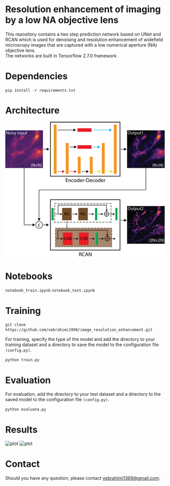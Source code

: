 # Resolution enhancement of imaging by a low NA objective lens

This repository contains a two step prediction network based on UNet and RCAN which is used for denoising and resolution enhancement of widefield microscopy images that are captured with a low numerical aperture (NA) objective lens.   
The networks are built in Tensorflow 2.7.0 framework.

# Dependencies
```
pip install -r requirements.txt
```
# Architecture
![plot](https://github.com/vebrahimi1990/image_resolution_enhancement/blob/master/image_files/model_architecture.png)

# Notebooks
```notebook_train.ipynb```
```notebook_test.ipynb```

# Training
```
git clone https://github.com/vebrahimi1990/image_resolution_enhancement.git
```

For training, specify the type of the model and add the directory to your training dataset and a directory to save the model to the configuration file ```(config.py)```.

```
python train.py
``` 


# Evaluation
For evaluation, add the directory to your test dataset and a directory to the saved model to the configuration file ```(config.py)```.
 
```
python evaluate.py
```

# Results
![plot](https://github.com/vebrahimi1990/image_resolution_enhancement/blob/master/image_files/result_synthetic.png)
![plot](https://github.com/vebrahimi1990/image_resolution_enhancement/blob/master/image_files/result_cmos.png)

# Contact
Should you have any question, please contact vebrahimi1369@gmail.com. 
